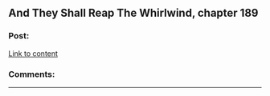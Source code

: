 ## And They Shall Reap The Whirlwind, chapter 189

### Post:

[Link to content](http://otherhistory.proboards.com/post/5884/thread)

### Comments:

---

